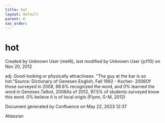 ```yaml
---
title: hot
layout: default
parent: H
nav_order:
---
```


# hot

Created by  Unknown User (met6), last modified by  Unknown User (jcf10) on Nov 20, 2012

adj. Good-looking or physically attractiveex. &quot;The guy at the bar is so hot.&quot;Source: Dictionary of Geneseo English, Fall 1992 - Kocher- 2006Of those surveyed in 2008, 88.6% recognized the word, and 0% learned the word in Geneseo.Talbot, 2008As of 2012, 97.5% of students surveyed know this word. 0% believe it is of local origin.(Flynn, G-M, 2012)

Document generated by Confluence on May 22, 2023 12:37

Atlassian
